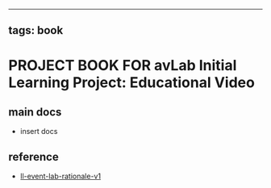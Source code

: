 
---
tags: book
---

PROJECT BOOK FOR avLab Initial Learning Project: Educational Video
===

main docs
---

- insert docs

reference
---

- [ll-event-lab-rationale-v1](/AunryFEcRm6SG8qAbHAyIw)

